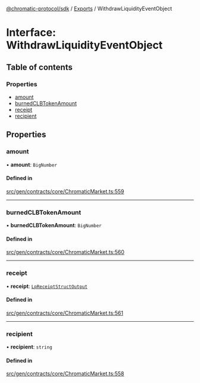 [@chromatic-protocol/sdk](../README.md) / [Exports](../modules.md) / WithdrawLiquidityEventObject

# Interface: WithdrawLiquidityEventObject

## Table of contents

### Properties

- [amount](WithdrawLiquidityEventObject.md#amount)
- [burnedCLBTokenAmount](WithdrawLiquidityEventObject.md#burnedclbtokenamount)
- [receipt](WithdrawLiquidityEventObject.md#receipt)
- [recipient](WithdrawLiquidityEventObject.md#recipient)

## Properties

### amount

• **amount**: `BigNumber`

#### Defined in

[src/gen/contracts/core/ChromaticMarket.ts:559](https://github.com/chromatic-protocol/sdk/blob/f027fff/src/gen/contracts/core/ChromaticMarket.ts#L559)

___

### burnedCLBTokenAmount

• **burnedCLBTokenAmount**: `BigNumber`

#### Defined in

[src/gen/contracts/core/ChromaticMarket.ts:560](https://github.com/chromatic-protocol/sdk/blob/f027fff/src/gen/contracts/core/ChromaticMarket.ts#L560)

___

### receipt

• **receipt**: [`LpReceiptStructOutput`](../modules.md#lpreceiptstructoutput)

#### Defined in

[src/gen/contracts/core/ChromaticMarket.ts:561](https://github.com/chromatic-protocol/sdk/blob/f027fff/src/gen/contracts/core/ChromaticMarket.ts#L561)

___

### recipient

• **recipient**: `string`

#### Defined in

[src/gen/contracts/core/ChromaticMarket.ts:558](https://github.com/chromatic-protocol/sdk/blob/f027fff/src/gen/contracts/core/ChromaticMarket.ts#L558)
